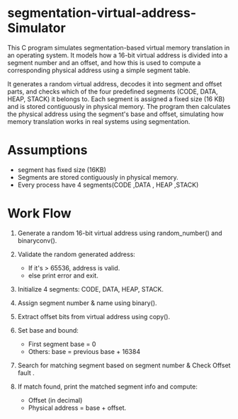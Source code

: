 # segmentation-virtual-address-Simulator
This C program simulates segmentation-based virtual memory translation in an operating system. It models how a 16-bit virtual address is divided into a segment number and an offset, and how this is used to compute a corresponding physical address using a simple segment table.

It generates a random virtual address, decodes it into segment and offset parts, and checks which of the four predefined segments (CODE, DATA, HEAP, STACK) it belongs to. Each segment is assigned a fixed size (16 KB) and is stored contiguously in physical memory. The program then calculates the physical address using the segment's base and offset, simulating how memory translation works in real systems using segmentation.

# Assumptions
  -   segment has fixed size (16KB)
  -   Segments are stored contiguously in physical memory.
  -   Every process have 4 segments(CODE ,DATA , HEAP ,STACK)

# Work Flow
1. Generate a random 16-bit virtual address using random_number() and binaryconv().

2. Validate the random generated address:
    - If it's > 65536, address is valid. 
    - else print error and exit.

3. Initialize 4 segments: CODE, DATA, HEAP, STACK.

4. Assign segment number & name using binary().
5. Extract offset bits from virtual address using copy().
6. Set base and bound:
    - First segment base = 0
    - Others: base = previous base + 16384

7. Search for matching segment based on segment number & Check Offset fault .
8. If match found, print the matched segment info and compute:
    - Offset (in decimal)
    - Physical address = base + offset.
